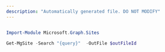 ```yaml
---
description: "Automatically generated file. DO NOT MODIFY"
---
```


```powershell

Import-Module Microsoft.Graph.Sites

Get-MgSite -Search "{query}"  -OutFile $outFileId

```